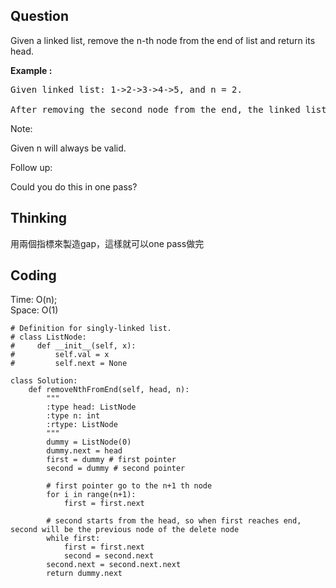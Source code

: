 ## Question
Given a linked list, remove the n-th node from the end of list and return its head. </br>

**Example :**   
<pre>
Given linked list: 1->2->3->4->5, and n = 2.

After removing the second node from the end, the linked list becomes 1->2->3->5.
</pre>

Note:<br>

Given n will always be valid.<br>

Follow up:<br>

Could you do this in one pass?

## Thinking
用兩個指標來製造gap，這樣就可以one pass做完

## Coding
Time: O(n);<br>
Space: O(1)
```python3
# Definition for singly-linked list.
# class ListNode:
#     def __init__(self, x):
#         self.val = x
#         self.next = None

class Solution:
    def removeNthFromEnd(self, head, n):
        """
        :type head: ListNode
        :type n: int
        :rtype: ListNode
        """    
        dummy = ListNode(0)
        dummy.next = head
        first = dummy # first pointer
        second = dummy # second pointer
        
        # first pointer go to the n+1 th node
        for i in range(n+1):
            first = first.next
        
        # second starts from the head, so when first reaches end, second will be the previous node of the delete node
        while first:
            first = first.next
            second = second.next
        second.next = second.next.next
        return dummy.next
        
```

